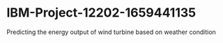 # IBM-Project-12202-1659441135
Predicting the energy output of wind turbine based on weather condition
